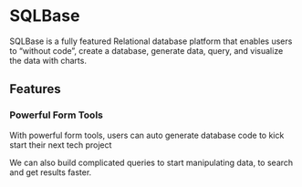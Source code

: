 # SQLBase

SQLBase is a fully featured Relational database platform that enables users to “without code”, create a database, generate data, query, and visualize the data with charts. 

## Features

### Powerful Form Tools

With powerful form tools, users can auto generate database code to kick start their next tech project

We can also build complicated queries to start manipulating data, to search and get results faster.
